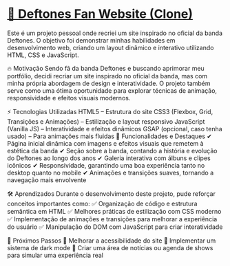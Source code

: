 # [🎸 Deftones Fan Website (Clone)](https://guilhermesttt.github.io/Deftones-Website/#)

Este é um projeto pessoal onde recriei um site inspirado no oficial da banda Deftones. O objetivo foi demonstrar minhas habilidades em desenvolvimento web, criando um layout dinâmico e interativo utilizando HTML, CSS e JavaScript.

🔥 Motivação
Sendo fã da banda Deftones e buscando aprimorar meu portfólio, decidi recriar um site inspirado no oficial da banda, mas com minha própria abordagem de design e interatividade. O projeto também serve como uma ótima oportunidade para explorar técnicas de animação, responsividade e efeitos visuais modernos.

⚡ Tecnologias Utilizadas
HTML5 – Estrutura do site
CSS3 (Flexbox, Grid, Transições e Animações) – Estilização e layout responsivo
JavaScript (Vanilla JS) – Interatividade e efeitos dinâmicos
GSAP (opcional, caso tenha usado) – Para animações mais fluidas
🎨 Funcionalidades e Destaques
✔ Página inicial dinâmica com imagens e efeitos visuais que remetem à estética da banda
✔ Seção sobre a banda, contando a história e evolução do Deftones ao longo dos anos
✔ Galeria interativa com álbuns e clipes icônicos
✔ Responsividade, garantindo uma boa experiência tanto no desktop quanto no mobile
✔ Animações e transições suaves, tornando a navegação mais envolvente

🛠️ Aprendizados
Durante o desenvolvimento deste projeto, pude reforçar conceitos importantes como:
✅ Organização de código e estrutura semântica em HTML
✅ Melhores práticas de estilização com CSS moderno
✅ Implementação de animações e transições para melhorar a experiência do usuário
✅ Manipulação do DOM com JavaScript para criar interatividade

🚀 Próximos Passos
📌 Melhorar a acessibilidade do site
📌 Implementar um sistema de dark mode
📌 Criar uma área de notícias ou agenda de shows para simular uma experiência real
